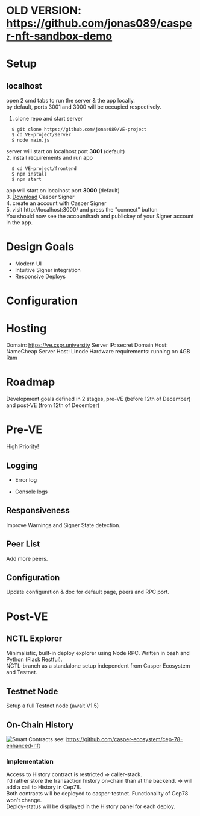 # OLD VERSION: https://github.com/jonas089/casper-nft-sandbox-demo

# Setup
## localhost
open 2 cmd tabs to run the server & the app locally. \
by default, ports 3001 and 3000 will be occupied respectively.
1. clone repo and start server
```
  $ git clone https://github.com/jonas089/VE-project
  $ cd VE-project/server
  $ node main.js
```
server will start on localhost port **3001** (default) \
2. install requirements and run app
```
  $ cd VE-project/frontend
  $ npm install
  $ npm start
```
app will start on localhost port **3000** (default) \
3. [Download](https://chrome.google.com/webstore/detail/casper-signer/djhndpllfiibmcdbnmaaahkhchcoijce?hl=en) Casper Signer \
4. create an account with Casper Signer \
5. visit http://localhost:3000/ and press the "connect" button \
You should now see the accounthash and publickey of your Signer account in the app.
# Design Goals
- Modern UI
- Intuitive Signer integration
- Responsive Deploys

# Configuration

# Hosting
Domain: https://ve.cspr.university
Server IP: secret
Domain Host: NameCheap
Server Host: Linode
Hardware requirements: running on 4GB Ram

# Roadmap
Development goals defined in 2 stages, pre-VE (before 12th of December) and post-VE (from 12th of December)
# Pre-VE
High Priority!
## Logging
+ Error log
- Console logs
## Responsiveness
Improve Warnings and Signer State detection.
## Peer List
Add more peers.
## Configuration
Update configuration & doc for default page, peers and RPC port.
# Post-VE
## NCTL Explorer
Minimalistic, built-in deploy explorer using Node RPC. Written in bash and Python (Flask Restful). \
NCTL-branch as a standalone setup independent from Casper Ecosystem and Testnet.
## Testnet Node
Setup a full Testnet node (await V1.5)
## On-Chain History
![Smart Contracts](https://user-images.githubusercontent.com/49498646/198291637-2d2b7df1-b508-491e-ada0-870d583ac9f5.png)
see: https://github.com/casper-ecosystem/cep-78-enhanced-nft
### Implementation
Access to History contract is restricted => caller-stack. \
I'd rather store the transaction history on-chain than at the backend. => will add a call to History in Cep78. \
Both contracts will be deployed to casper-testnet. Functionality of Cep78 won't change. \
Deploy-status will be displayed in the History panel for each deploy.
